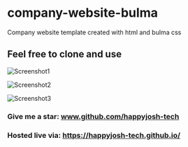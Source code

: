 # company-website-bulma
Company website template created with html and bulma css

## Feel free to clone and use


![Screenshot1](https://user-images.githubusercontent.com/53452638/93693880-6b57d200-faba-11ea-9e6e-7430e56e3ed5.png)

![Screenshot2](https://user-images.githubusercontent.com/53452638/93693885-77439400-faba-11ea-91b5-68bf20f1bab5.png)

![Screenshot3](https://user-images.githubusercontent.com/53452638/93693888-875b7380-faba-11ea-948f-67f71d70d83b.png)



### Give me a star: www.github.com/happyjosh-tech

### Hosted live via: https://happyjosh-tech.github.io/
